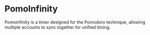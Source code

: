 # PomoInfinity
Pomoinfinity is a timer designed for the Pomodoro technique, allowing multiple accounts to sync together for unified timing.
